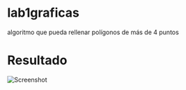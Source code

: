 # lab1graficas
 algoritmo que pueda rellenar polígonos de más de 4 puntos
# Resultado
 ![Screenshot](gabriel.png)
